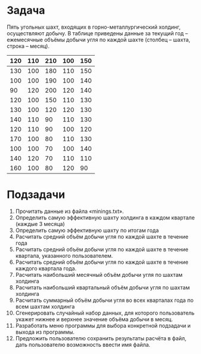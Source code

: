 # Задача
Пять угольных шахт, входящих в горно-металлургический холдинг,
осуществляют добычу. В таблице приведены данные за текущий год –
ежемесячные объёмы добычи угля по каждой шахте (столбец – шахта, строка –
месяц).

| 120 | 110 | 210 | 100 | 150 |
|-----|-----|-----|-----|-----|
| 130 | 100 | 180 | 110 | 150 |
| 100 | 100 | 190 | 100 | 140 |
| 90  | 120 | 200 | 120 | 140 |
| 120 | 100 | 150 | 110 | 130 |
| 130 | 100 | 120 | 120 | 130 |
| 140 | 110 | 90  | 110 | 130 |
| 120 | 110 | 90  | 100 | 120 |
| 170 | 100 | 80  | 110 | 130 |
| 100 | 100 | 70  | 100 | 140 |
| 140 | 120 | 70  | 110 | 110 |
| 160 | 100 | 80  | 120 | 90  |

# Подзадачи
1. Прочитать данные из файла «minings.txt».
2. Определить самую эффективную шахту холдинга в каждом квартале
(каждые 3 месяца)
3. Определить самую эффективную шахту по итогам года
4. Расчитать средний объём добычи угля по каждой шахте в течение года
5. Расчитать средний объём добычи угля по каждой шахте в течение
квартала, указанного пользователем.
6. Расчитать средний объём добычи угля по каждой шахте в течение
каждого квартала года.
7. Расчитать наибольший месячный объём добычи угля по шахтам холдинга
8. Расчитать наибольший квартальный объём добычи угля по шахтам
холдинга
9. Расчитать суммарный объём добычи угля во всех кварталах года по всем
шахтам холдинга
10. Сгенерировать случайный набор данных, для которого пользователь
укажет нижнее и верхнее значение объёма добычи в месяц.
11. Разработать меню программы для выбора конкретной подзадачи и выхода
из программы.
12. Предложить пользователю сохранить результаты расчёта в файл, дать
пользователю возможность ввести имя файла.
